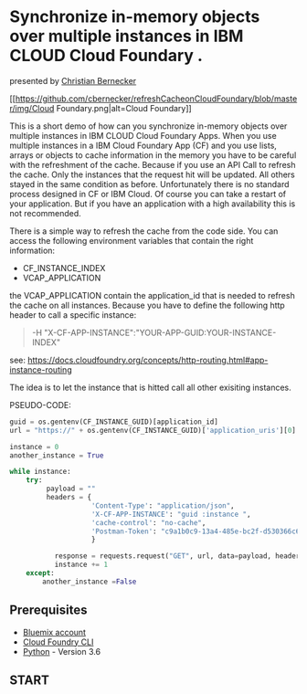 # Synchronize in-memory objects over multiple instances in IBM CLOUD Cloud Foundary .

 presented by [Christian Bernecker](https://www.linkedin.com/in/bernecker-christian-ba5ab4170/)

 [[https://github.com/cbernecker/refreshCacheonCloudFoundary/blob/master/img/Cloud Foundary.png|alt=Cloud Foundary]]

This is a short demo of how can you synchronize in-memory objects over multiple instances in IBM CLOUD Cloud Foundary Apps. When you use multiple instances in a IBM Cloud Foundary App (CF) and you use lists, arrays or objects to cache information in the memory you have to be careful with the refreshment of the cache. Because if you use an API Call to refresh the cache. Only the instances that the request hit will be updated. All others stayed in the same condition as before. Unfortunately there is no standard process designed in CF or IBM Cloud. Of course you can take a restart of your application. But if you have an application with a high availability this is not recommended.

There is a simple way to refresh the cache from the code side. You can access the following environment variables that contain the right information:

* CF_INSTANCE_INDEX
* VCAP_APPLICATION

the VCAP_APPLICATION contain the application_id that is needed to refresh the cache on all instances. Because you have to define the following http header to call a specific instance:

> -H "X-CF-APP-INSTANCE":"YOUR-APP-GUID:YOUR-INSTANCE-INDEX"

see: https://docs.cloudfoundry.org/concepts/http-routing.html#app-instance-routing

The idea is to let the instance that is hitted call all other exisiting instances. 

PSEUDO-CODE:

```Python
guid = os.gentenv(CF_INSTANCE_GUID)[application_id]
url = "https://" + os.gentenv(CF_INSTANCE_GUID)['application_uris'][0] + "/api/v1/refresh"

instance = 0
another_instance = True

while instance:
    try:
         payload = ""
         headers = {
                    'Content-Type': "application/json",
                    'X-CF-APP-INSTANCE': "guid :instance ",
                    'cache-control': "no-cache",
                    'Postman-Token': "c9a1b0c9-13a4-485e-bc2f-d530366c64dd"
                    }

           response = requests.request("GET", url, data=payload, headers=headers)
           instance += 1
    except:
        another_instance =False
```

## Prerequisites

* [Bluemix account](https://console.ng.bluemix.net/registration/)
* [Cloud Foundry CLI](https://github.com/cloudfoundry/cli#downloads)
* [Python](https://www.python.org/downloads/) - Version 3.6

## START


